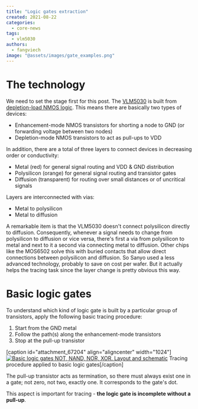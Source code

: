 ```yaml
---
title: "Logic gates extraction"
created: 2021-08-22
categories: 
  - core-news
tags: 
  - vlm5030
authors: 
  - fangviech
image: "@assets/images/gate_examples.png"
---
```


# The technology

We need to set the stage first for this post. The [VLM5030](https://siliconpr0n.org/archive/doku.php?id=ogoun:vlm5030#map) is built from [depletion-load NMOS logic](https://en.wikipedia.org/wiki/Depletion-load_NMOS_logic). This means there are basically two types of devices:

- Enhancement-mode NMOS transistors for shorting a node to GND (or forwarding voltage between two nodes)
- Depletion-mode NMOS transistors to act as pull-ups to VDD

In addition, there are a total of three layers to connect devices in decreasing order or conductivity:

- Metal (red) for general signal routing and VDD & GND distribution
- Polysilicon (orange) for general signal routing and transistor gates
- Diffusion (transparent) for routing over small distances or of uncritical signals

Layers are interconnected with vias:

- Metal to polysilicon
- Metal to diffusion

A remarkable item is that the VLM5030 doesn't connect polysilicon directly to diffusion. Consequently, whenever a signal needs to change from polysilicon to diffusion or vice versa, there's first a via from polysilicon to metal and next to it a second via connecting metal to diffusion. Other chips like the MOS6502 solve this with buried contacts that allow direct connections between polysilicon and diffusion. So Sanyo used a less advanced technology, probably to save on cost per wafer. But it actually helps the tracing task since the layer change is pretty obvious this way.

# Basic logic gates

To understand which kind of logic gate is built by a particular group of transistors, apply the following basic tracing procedure:

1. Start from the GND metal
2. Follow the path(s) along the enhancement-mode transistors
3. Stop at the pull-up transistor

\[caption id="attachment\_67204" align="aligncenter" width="1024"\][![Basic logic gates NOT, NAND, NOR, XOR. Layout and schematic](@assets/images/gate_examples-1024x330.png)](https://www.fpgaarcade.com/wp4/wp-content/uploads/2021/08/gate_examples.png) Tracing procedure applied to basic logic gates\[/caption\]

The pull-up transistor acts as termination, so there must always exist one in a gate; not zero, not two, exactly one. It corresponds to the gate's dot.

This aspect is important for tracing - **the logic gate is incomplete without a pull-up**.
